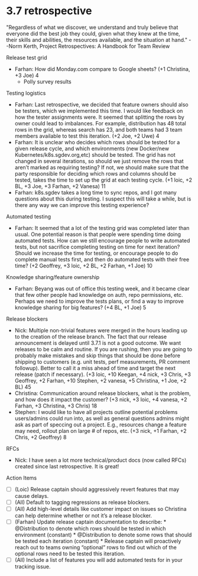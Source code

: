 # 3.7 retrospective

"Regardless of what we discover, we understand and truly believe that everyone did the best job they could, given what they knew at the time, their skills and abilities, the resources available, and the situation at hand."
--Norm Kerth, Project Retrospectives: A Handbook for Team Review

Release test grid
* Farhan: How did Monday.com compare to Google sheets? (+1 Christina, +3 Joe) 4
  * Polly survey results

Testing logistics
* Farhan: Last retrospective, we decided that feature owners should also be testers, which we implemented this time. I would like feedback on how the tester assignments were. It seemed that splitting the rows by owner could lead to imbalances. For example, distribution has 48 total rows in the grid, whereas search has 23, and both teams had 3 team members available to test this iteration. (+2 Joe, +2 Uwe) 4
* Farhan: It is unclear who decides which rows should be tested for a given release cycle, and which environments (new Docker/new Kubernetes/k8s.sgdev.org,etc) should be tested. The grid has not changed in several iterations, so should we just remove the rows that aren’t marked as requiring testing? If not, we should make sure that the party responsible for deciding which rows and columns should be tested, takes the time to set up the grid at each testing cycle. (+1 loic, +2 BL, +3 Joe, +3 Farhan, +2 Vanesa) 11
* Farhan: k8s.sgdev takes a long time to sync repos, and I got many questions about this during testing. I suspect this will take a while, but is there any way we can improve this testing experience?

Automated testing
* Farhan: It seemed that a lot of the testing grid was completed later than usual. One potential reason is that people were spending time doing automated tests. How can we still encourage people to write automated tests, but not sacrifice completing testing on time for next iteration? Should we increase the time for testing, or encourage people to do complete manual tests first, and then do automated tests with their free time? (+2 Geoffrey, +3 loic, +2 BL, +2 Farhan, +1 Joe) 10

Knowledge sharing/feature ownership
* Farhan: Beyang was out of office this testing week, and it became clear that few other people had knowledge on auth, repo permissions, etc. Perhaps we need to improve the  tests plans, or find a way to improve knowledge sharing for big features? (+4 BL, +1 Joe) 5

Release blockers
* Nick: Multiple non-trivial features were merged in the hours leading up to the creation of the release branch. The fact that our release announcement is delayed until 3.7.1 is not a good outcome. We want releases to be calm and routine. If you are rushing, then you are going to probably make mistakes and skip things that should be done before shipping to customers (e.g. unit tests, perf measurements, PR comment followup). Better to call it a miss ahead of time and target the next release (patch if necessary). (+3 loic, +10 Keegan, +4 nick, +3 Chris, +3 Geoffrey, +2 Farhan, +10 Stephen, +2 vanesa, +5 Christina, +1 Joe, +2 BL) 45
* Christina: Communication around release blockers, what is the problem, and how does it impact the customer? (+3 nick, +3 loic, +4 vanesa, +2 Farhan, +3 Christina, +3 Chris) 18
* Stephen: I would like to have all projects outline potential problems users/admins could run into, as well as general questions admins might ask as part of speccing out a project. E.g., resources change a feature may need, rollout plan on large # of repos, etc. (+3 nick, +1 Farhan, +2 Chris, +2 Geoffrey) 8

RFCs
* Nick: I have seen a lot more technical/product docs (now called RFCs) created since last retrospective. It is great!

Action Items
* [ ] (Loic) Release captain should aggressively revert features that may cause delays.
* [ ] (All) Default to tagging regressions as release blockers.
* [ ] (All) Add high-level details like customer impact on issues so Christina can help determine whether or not it’s a release blocker.
* [ ] (Farhan) Update release captain documentation to describe:
      * @Distribution to denote which rows should be tested in which environment  (constant)
      * @Distribution to denote some rows that should be tested each iteration (constant)
      * Release captain will proactively reach out to teams owning “optional” rows to find out which of the optional rows need to be tested this iteration.
* [ ] (All) Include a list of features you will add automated tests for in your tracking issue.